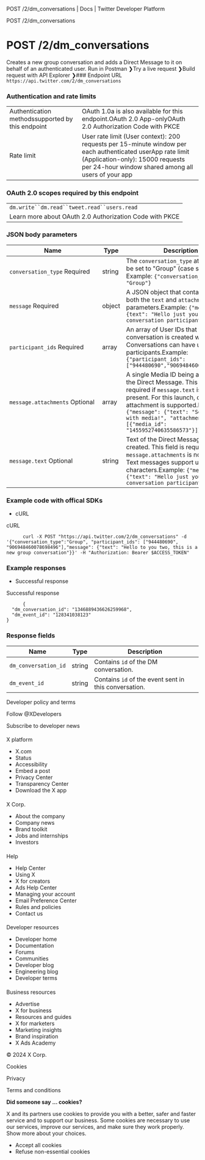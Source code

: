 
POST /2/dm\_conversations | Docs | Twitter Developer Platform 

POST /2/dm\_conversations

 POST /2/dm\_conversations
=========================
Creates a new group conversation and adds a Direct Message to it on behalf of an authenticated user.
Run in Postman ❯Try a live request ❯Build request with API Explorer ❯### Endpoint URL
`https://api.twitter.com/2/dm_conversations`  
### Authentication and rate limits

|  |  |
| --- | --- |
| Authentication methodssupported by this endpoint | OAuth 1.0a is also available for this endpoint.OAuth 2.0 App-onlyOAuth 2.0 Authorization Code with PKCE |
| Rate limit | User rate limit (User context): 200 requests per 15-minute window per each authenticated userApp rate limit (Application-only): 15000 requests per 24-hour window shared among all users of your app |
### OAuth 2.0 scopes required by this endpoint

|  |
| --- |
| `dm.write``dm.read``tweet.read``users.read` |
| Learn more about OAuth 2.0 Authorization Code with PKCE |
### JSON body parameters

| Name | Type | Description |
| --- | --- | --- |
| `conversation_type` Required  | string | The `conversation_type` attribute must be set to "Group" (case sensitive). Example: `{"conversation_type": "Group"}` |
| `message` Required  | object | A JSON object that contains either or both the `text` and `attachments` parameters.Example: `{"message": {text": "Hello just you conversation participants!"}}` |
| `participant_ids` Required  | array | An array of User IDs that the conversation is created with. Conversations can have up to 50 participants.Example: `{"participant_ids": ["944480690","906948460078698496"]}` |
| `message.attachments` Optional  | array | A single Media ID being attached to the Direct Message. This field is required if `message.text` is not present. For this launch, only 1 attachment is supported.Example: `{"message": {"text": "Sending a DM with media!", "attachments": [{"media_id": "1455952740635586573"}]}` |
| `message.text` Optional  | string | Text of the Direct Message being created. This field is required if `message.attachments` is not present. Text messages support up to 10,000 characters.Example: `{"message": {"text": "Hello just you conversation participants!"}}` |

### Example code with offical SDKs

* cURL

 cURL

```
      curl -X POST "https://api.twitter.com/2/dm_conversations" -d '{"conversation_type":"Group", "participant_ids": ["944480690", "906948460078698496"],"message": {"text": "Hello to you two, this is a new group conversation"}}' -H "Authorization: Bearer $ACCESS_TOKEN"
```

### Example responses

* Successful response

 Successful response

```
      {
  "dm_conversation_id": "1346889436626259968",
  "dm_event_id": "128341038123"
}
```

### Response fields

| Name | Type | Description |
| --- | --- | --- |
| `dm_conversation_id` | string | Contains `id` of the DM conversation. |
| `dm_event_id` | string | Contains `id` of the event sent in this conversation. |

Developer policy and terms

Follow @XDevelopers

Subscribe to developer news

#### 
 X platform

* X.com
* Status
* Accessibility
* Embed a post
* Privacy Center
* Transparency Center
* Download the X app

#### 
 X Corp.

* About the company
* Company news
* Brand toolkit
* Jobs and internships
* Investors

#### 
 Help

* Help Center
* Using X
* X for creators
* Ads Help Center
* Managing your account
* Email Preference Center
* Rules and policies
* Contact us

#### 
 Developer resources

* Developer home
* Documentation
* Forums
* Communities
* Developer blog
* Engineering blog
* Developer terms

#### 
 Business resources

* Advertise
* X for business
* Resources and guides
* X for marketers
* Marketing insights
* Brand inspiration
* X Ads Academy

 © 2024 X Corp.

Cookies

Privacy

Terms and conditions

**Did someone say … cookies?**  

 X and its partners use cookies to provide you with a better, safer and
 faster service and to support our business. Some cookies are necessary to use
 our services, improve our services, and make sure they work properly.
 Show more about your choices.

* Accept all cookies
* Refuse non-essential cookies